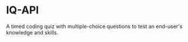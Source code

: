 # IQ-API
A timed coding quiz with multiple-choice questions to test an end-user's knowledge and skills.
